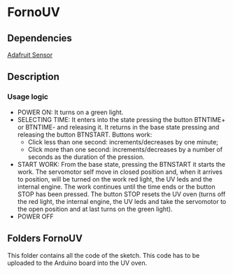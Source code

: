 # FornoUV

## Dependencies
[Adafruit Sensor](https://github.com/adafruit/Adafruit_Sensor)

## Description

### Usage logic

* POWER ON: It turns on a green light.
* SELECTING TIME: It enters into the state pressing the button BTNTIME+ or BTNTIME- and releasing it. It returns in the base state pressing and releasing the button BTNSTART.
Buttons work:
  * Click less than one second: increments/decreases by one minute;
  * Click more than one second: increments/decreases by a number of seconds as the duration of the pression.
* START WORK: From the base state, pressing the BTNSTART it starts the work. The servomotor self move in closed position and, when it arrives to position, will be turned on the work red light, the UV leds and the internal engine. The work continues until the time ends or the button STOP has been pressed. The button STOP resets the UV oven (turns off the red light, the internal engine, the UV leds and take the servomotor to the open position and at last turns on the green light).
* POWER OFF

## Folders FornoUV

This folder contains all the code of the sketch. This code has to be uploaded to the Arduino board into the UV oven.
